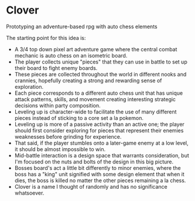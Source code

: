 # Clover
 Prototyping an adventure-based rpg with auto chess elements

The starting point for this idea is:
- A 3/4 top down pixel art adventure game where the central combat mechanic is auto chess on an isometric board.
- The player collects unique "pieces" that they can use in battle to set up their board to fight enemy boards.
- These pieces are collected throughout the world in different nooks and crannies, hopefully creating a strong and rewarding sense of exploration.
- Each piece corresponds to a different auto chess unit that has unique attack patterns, skills, and movement creating interesting strategic decisions within party composition.
- Leveling up is character-wide to facilitate the use of many different pieces instead of sticking to a core set a la pokemon.
- Leveling up is more of a passive activity than an active one; the player should first consider exploring for pieces that represent their enemies weaknesses before grinding for experience.
- That said, if the player stumbles onto a later-game enemy at a low level, it should be almost impossible to win.
- Mid-battle interaction is a design space that warrants consideration, but I'm focused on the nuts and bolts of the design in this big picture.
- Bosses board's act a little bit differently to minor enemies, where the boss has a "king" unit signified with some design element that when it dies, the boss is killed no matter the other pieces remaining a la chess.
- Clover is a name I thought of randomly and has no significance whatsoever.
